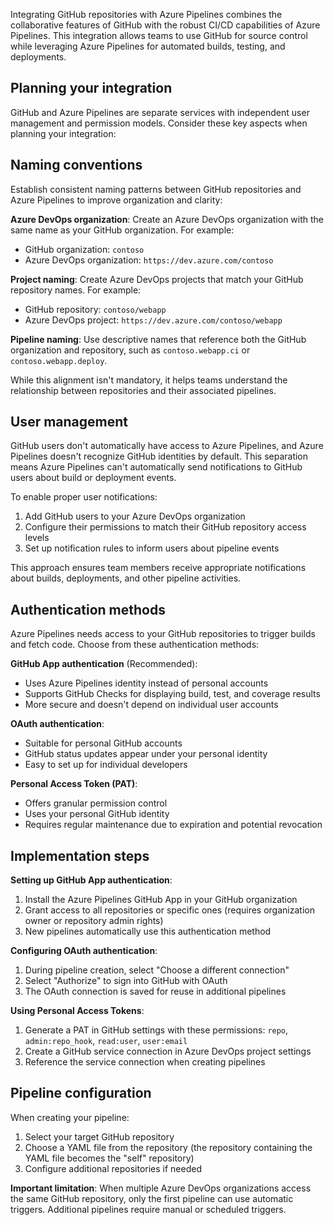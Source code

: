 Integrating GitHub repositories with Azure Pipelines combines the collaborative features of GitHub with the robust CI/CD capabilities of Azure Pipelines. This integration allows teams to use GitHub for source control while leveraging Azure Pipelines for automated builds, testing, and deployments.

## Planning your integration

GitHub and Azure Pipelines are separate services with independent user management and permission models. Consider these key aspects when planning your integration:

## Naming conventions

Establish consistent naming patterns between GitHub repositories and Azure Pipelines to improve organization and clarity:

**Azure DevOps organization**: Create an Azure DevOps organization with the same name as your GitHub organization. For example:

- GitHub organization: `contoso`
- Azure DevOps organization: `https://dev.azure.com/contoso`

**Project naming**: Create Azure DevOps projects that match your GitHub repository names. For example:

- GitHub repository: `contoso/webapp`
- Azure DevOps project: `https://dev.azure.com/contoso/webapp`

**Pipeline naming**: Use descriptive names that reference both the GitHub organization and repository, such as `contoso.webapp.ci` or `contoso.webapp.deploy`.

While this alignment isn't mandatory, it helps teams understand the relationship between repositories and their associated pipelines.

## User management

GitHub users don't automatically have access to Azure Pipelines, and Azure Pipelines doesn't recognize GitHub identities by default. This separation means Azure Pipelines can't automatically send notifications to GitHub users about build or deployment events.

To enable proper user notifications:

1. Add GitHub users to your Azure DevOps organization
2. Configure their permissions to match their GitHub repository access levels
3. Set up notification rules to inform users about pipeline events

This approach ensures team members receive appropriate notifications about builds, deployments, and other pipeline activities.

## Authentication methods

Azure Pipelines needs access to your GitHub repositories to trigger builds and fetch code. Choose from these authentication methods:

**GitHub App authentication** (Recommended):

- Uses Azure Pipelines identity instead of personal accounts
- Supports GitHub Checks for displaying build, test, and coverage results
- More secure and doesn't depend on individual user accounts

**OAuth authentication**:

- Suitable for personal GitHub accounts
- GitHub status updates appear under your personal identity
- Easy to set up for individual developers

**Personal Access Token (PAT)**:

- Offers granular permission control
- Uses your personal GitHub identity
- Requires regular maintenance due to expiration and potential revocation

## Implementation steps

**Setting up GitHub App authentication**:

1. Install the Azure Pipelines GitHub App in your GitHub organization
2. Grant access to all repositories or specific ones (requires organization owner or repository admin rights)
3. New pipelines automatically use this authentication method

**Configuring OAuth authentication**:

1. During pipeline creation, select "Choose a different connection"
2. Select "Authorize" to sign into GitHub with OAuth
3. The OAuth connection is saved for reuse in additional pipelines

**Using Personal Access Tokens**:

1. Generate a PAT in GitHub settings with these permissions: `repo`, `admin:repo_hook`, `read:user`, `user:email`
2. Create a GitHub service connection in Azure DevOps project settings
3. Reference the service connection when creating pipelines

## Pipeline configuration

When creating your pipeline:

1. Select your target GitHub repository
2. Choose a YAML file from the repository (the repository containing the YAML file becomes the "self" repository)
3. Configure additional repositories if needed

**Important limitation**: When multiple Azure DevOps organizations access the same GitHub repository, only the first pipeline can use automatic triggers. Additional pipelines require manual or scheduled triggers.
